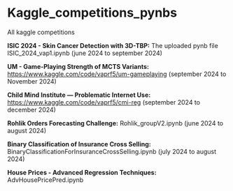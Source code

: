 # Kaggle_competitions_pynbs
All kaggle competitions

**ISIC 2024 - Skin Cancer Detection with 3D-TBP:** The uploaded pynb file ISIC_2024_vap1.ipynb (june 2024 to september 2024)

**UM - Game-Playing Strength of MCTS Variants:** https://www.kaggle.com/code/vaprf5/um-gameplaying (september 2024 to November 2024)

**Child Mind Institute — Problematic Internet Use:**  https://www.kaggle.com/code/vaprf5/cmi-reg (september 2024 to december 2024)

**Rohlik Orders Forecasting Challenge:** Rohlik_groupV2.ipynb (june 2024 to august 2024)

**Binary Classification of Insurance Cross Selling:** BinaryClassificationForInsuranceCrossSelling.ipynb (july 2024 to august 2024)

**House Prices - Advanced Regression Techniques:** AdvHousePricePred.ipynb 


